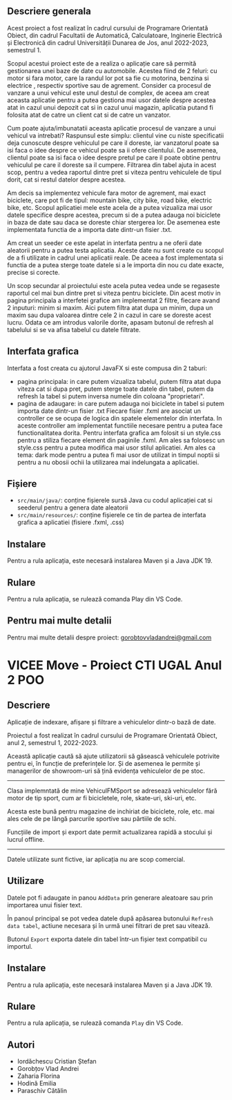 ## Descriere generala
Acest proiect a fost realizat în cadrul cursului de Programare Orientată Obiect, din cadrul Facultatii de Automatică, Calculatoare, Inginerie Electrică și Electronică din cadrul Universității Dunarea de Jos, anul 2022-2023, semestrul 1.

Scopul acestui proiect este de a realiza o aplicație care să permită gestionarea unei baze de date cu automobile. Acestea fiind de 2 feluri: cu motor si fara motor, care la randul lor pot sa fie cu motorina, benzina si electrice , respectiv sportive sau de agrement. Consider ca procesul de vanzare a unui vehicul este unul destul de complex, de aceea am creat aceasta aplicatie pentru a putea gestiona mai usor datele despre acestea atat in cazul unui depozit cat si in cazul unui magazin, aplicatia putand fi folosita atat de catre un client cat si de catre un vanzator.

Cum poate ajuta/imbunatatii aceasta aplicatie procesul de vanzare a unui vehicul va intrebati? Raspunsul este simplu: clientul vine cu niste specificatii deja cunoscute despre vehiculul pe care il doreste, iar vanzatorul poate sa isi faca o idee despre ce vehicul poate sa ii ofere clientului. De asemenea, clientul poate sa isi faca o idee despre pretul pe care il poate obtine pentru vehiculul pe care il doreste sa il cumpere. Filtrarea din tabel ajuta in acest scop, pentru a vedea raportul dintre pret si viteza pentru vehiculele de tipul dorit, cat si restul datelor despre acestea. 

Am decis sa implementez vehicule fara motor de agrement, mai exact biciclete, care pot fi de tipul: mountain bike, city bike, road bike, electric bike, etc. Scopul aplicatiei mele este acela de a putea vizualiza mai usor datele specifice despre acestea, precum si de a putea adauga noi biciclete in baza de date sau daca se doreste chiar stergerea lor.
De asemenea este implementata functia de a importa date dintr-un fisier .txt.

Am creat un seeder ce este apelat in interfata pentru a ne oferii date aleatorii pentru a putea testa aplicatia. Aceste date nu sunt create cu scopul de a fi utilizate in cadrul unei aplicatii reale. De aceea a fost implementata si functia de a putea sterge toate datele si a le importa din nou cu date exacte, precise si corecte.

Un scop secundar al proiectului este acela putea vedea unde se regaseste raportul cel mai bun dintre pret si viteza pentru biciclete. Din acest motiv in pagina principala a interfetei grafice am implementat 2 filtre, fiecare avand 2 inputuri: minim si maxim. Aici putem filtra atat dupa un minim, dupa un maxim sau dupa valoarea dintre cele 2 in cazul in care se doreste acest lucru. Odata ce am introdus valorile dorite, apasam butonul de refresh al tabelului si se va afisa tabelul cu datele filtrate.

## Interfata grafica
Interfata a fost creata cu ajutorul JavaFX si este compusa din 2 taburi: 
 - pagina principala: in care putem vizualiza tabelul, putem filtra atat dupa viteza cat si dupa pret, putem sterge toate datele din tabel, putem da refresh la tabel si putem inversa numele din coloana "proprietari".
 - pagina de adaugare: in care putem adauga noi biciclete in tabel si putem importa date dintr-un fisier .txt
Fiecare fisier .fxml are asociat un controller ce se ocupa de logica din spatele elementelor din interfata. In aceste controller am implementat functiile necesare pentru a putea face functionalitatea dorita. 
Pentru interfata grafica am folosit si un style.css pentru a stiliza fiecare element din paginile .fxml. Am ales sa folosesc un style.css pentru a putea modifica mai usor stilul aplicatiei. Am ales ca tema: dark mode pentru a putea fi mai usor de utilizat in timpul noptii si pentru a nu obosii ochii la utilizarea mai indelungata a aplicatiei.

## Fișiere
- `src/main/java/`: conține fișierele sursă Java cu codul aplicației cat si seederul pentru a genera date aleatorii
- `src/main/resources/`: conține fișierele ce tin de partea de interfata grafica a aplicatiei (fisiere .fxml, .css)


## Instalare
Pentru a rula aplicația, este necesară instalarea Maven și a Java JDK 19.

## Rulare
Pentru a rula aplicația, se rulează comanda Play din VS Code.

## Pentru mai multe detalii
Pentru mai multe detalii despre proiect: gorobtovvladandrei@gmail.com
# VICEE Move - Proiect CTI UGAL Anul 2 POO

## Descriere

Aplicație de indexare, afișare și filtrare a vehiculelor dintr-o bază de date.

Proiectul a fost realizat în cadrul cursului de Programare Orientată Obiect, anul 2, semestrul 1, 2022-2023.

Această aplicație caută să ajute utilizatorii să găsească vehiculele potrivite pentru ei, în funcție de preferințele lor. Și de asemenea le permite și managerilor de showroom-uri să țină evidența vehiculelor de pe stoc.

---

Clasa implemntată de mine VehiculFMSport se adresează vehiculelor fără motor de tip sport, cum ar fi bicicletele, role, skate-uri, ski-uri, etc.

Acesta este bună pentru magazine de inchiriat de biciclete, role, etc. mai ales cele de pe lângă parcurile sportive sau pârtiile de schi.

Funcțiile de import și export date permit actualizarea rapidă a stocului și lucrul offline.

---

Datele utilizate sunt fictive, iar aplicația nu are scop comercial.

## Utilizare

Datele pot fi adaugate in panou `AddData` prin generare aleatoare sau prin importarea unui fisier text.

În panoul principal se pot vedea datele după apăsarea butonului `Refresh data tabel`, actiune necesara și în urmă unei filtrari de pret sau vitează.

Butonul `Export` exporta datele din tabel într-un fișier text compatibil cu importul.

## Instalare

Pentru a rula aplicația, este necesară instalarea Maven și a Java JDK 19.

## Rulare

Pentru a rula aplicația, se rulează comanda `Play` din VS Code.

## Autori

- Iordăchescu Cristian Ștefan
- Gorobțov Vlad Andrei
- Zaharia Florina
- Hodină Emilia
- Paraschiv Cătălin
